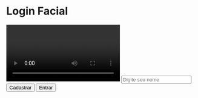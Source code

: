 <!DOCTYPE html>
<html lang="en">
<head>
  <meta charset="UTF-8">
  <meta name="viewport" content="width=device-width, initial-scale=1.0">
  <title>Login Facial</title>
</head>
<body>
  <h1>Login Facial</h1>
  <video id="video" autoplay></video>
  <input type="text" id="nome" placeholder="Digite seu nome">
  <button id="register">Cadastrar</button>
  <button id="login">Entrar</button>
  <button id="capture" style="display: none;">Capturar</button> <!-- Este botão será ocultado até que o usuário escolha Cadastrar ou Entrar -->
  <canvas id="canvas" style="display: none;"></canvas>

  <script>
    const video = document.getElementById("video");
    const capture = document.getElementById("capture");
    const nomeInput = document.getElementById("nome");
    const registerButton = document.getElementById("register");
    const loginButton = document.getElementById("login");
    const API_URL = "https://isantos.cognitiveservices.azure.com/"; // Substitua com a URL da sua API
    const SHEET_URL = "https://script.google.com/macros/s/AKfycbw1k2_0n33QsNv8K1fDzgzdTWpaXeYr_K4hpRL2exyVWWV-l-V2foOsDBYRhdG4Sva8/exec"; // URL do Google Sheets

    // Ativa a câmera
    navigator.mediaDevices.getUserMedia({ video: true }).then((stream) => {
      video.srcObject = stream;
      console.log("Câmera ativada com sucesso.");
    });

    // Cadastro de Usuário (Salvar rosto com nome)
    registerButton.addEventListener("click", () => {
      const nome = nomeInput.value;

      if (!nome) {
        alert("Por favor, insira seu nome para cadastro!");
        return;
      }

      capture.style.display = "inline"; // Mostra o botão de captura
      console.log("Cadastro iniciado para:", nome);
    });

    // Login de Usuário (Reconhecer rosto)
    loginButton.addEventListener("click", () => {
      const nome = nomeInput.value;

      if (!nome) {
        alert("Por favor, insira seu nome para login!");
        return;
      }

      capture.style.display = "inline"; // Mostra o botão de captura
      console.log("Login iniciado para:", nome);
    });

    // Captura a imagem e processa
    capture.addEventListener("click", () => {
      const context = canvas.getContext("2d");
      canvas.width = video.videoWidth;
      canvas.height = video.videoHeight;
      context.drawImage(video, 0, 0, canvas.width, canvas.height);

      const imageData = canvas.toDataURL("image/png");
      const nome = nomeInput.value;

      if (!nome) {
        alert("Por favor, insira seu nome antes de capturar!");
        return;
      }

      console.log("Imagem capturada:", imageData);
      console.log("Nome fornecido:", nome);

      // Envia a imagem para a API de reconhecimento facial
      fetch(API_URL, {
        method: "POST",
        headers: {
          "Content-Type": "application/json",
          "Ocp-Apim-Subscription-Key": "SUA_CHAVE_API" // Substitua pela sua chave
        },
        body: JSON.stringify({ image: imageData }),
      })
        .then((res) => res.json())
        .then((data) => {
          console.log("Resposta da API:", data);
          if (data.nomeReconhecido) {
            alert(`Bem-vindo, ${data.nomeReconhecido}!`);
          } else {
            alert("Rosto não reconhecido. Tente novamente.");
          }

          // Envia os dados para o Google Sheets
          fetch(SHEET_URL, {
            method: "POST",
            headers: { "Content-Type": "application/json" },
            body: JSON.stringify({
              nome: nome,
              status: data.nomeReconhecido ? "Reconhecido" : "Não reconhecido"
            }),
          })
            .then((sheetRes) => console.log("Dados salvos no Google Sheets:", sheetRes))
            .catch((sheetErr) => console.error("Erro ao salvar no Sheets:", sheetErr));
        })
        .catch((err) => console.error("Erro ao processar imagem:", err));
    });
  </script>
</body>
</html>
